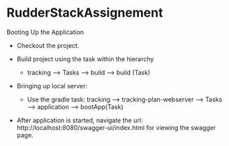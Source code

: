 # RudderStackAssignement


Booting Up the Application
  - Checkout the project.
  - Build project using the task within the hierarchy
    - tracking --> Tasks --> build --> build (Task)
  - Bringing up local server:
    - Use the gradle task: tracking --> tracking-plan-webserver --> Tasks --> application --> bootApp(Task)
    
  - After application is started, navigate the url: http://localhost:8080/swagger-ui/index.html for viewing the swagger page.
  
